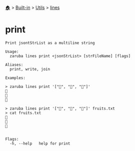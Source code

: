<!--startTocHeader-->
[🏠](../../../README.md) > [Built-in](../../README.md) > [Utils](../README.md) > [lines](README.md)
# print
<!--endTocHeader-->

```
Print jsontStrList as a multiline string

Usage:
  zaruba lines print <jsonStrList> [strFileName] [flags]

Aliases:
  print, write, join

Examples:

> zaruba lines print '["🍊", "🍓", "🍇"]'
🍊
🍓
🍇

> zaruba lines print '["🍊", "🍓", "🍇"]' fruits.txt
> cat fruits.txt
🍊
🍓
🍇


Flags:
  -h, --help   help for print

```

<!--startTocSubtopic-->
<!--endTocSubtopic-->